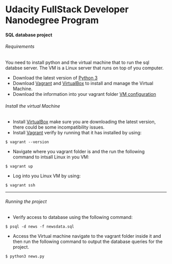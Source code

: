 # Udacity FullStack Developer Nanodegree Program
#### SQL database project

###### Requirements
You need to install python and the virtual machine that to run the sql databse server. The VM is a Linux server that runs on top of you computer.
* Download the latest version of [Python 3](https://www.python.org/downloads/)
* Download [Vagrant](https://www.vagrantup.com/downloads.html) and [VirtualBox](https://www.virtualbox.org) to install and manage the Virtual Machine.
* Download the information into your vagrant folder [VM configuration](https://d17h27t6h515a5.cloudfront.net/topher/2016/August/57b5f748_newsdata/newsdata.zip)



###### Install the virtual Machine
* Install [VirtualBox](https://www.virtualbox.org) make sure you are downloading the latest version, there could be some incompatibility issues.
* Install [Vagrant](https://www.vagrantup.com/downloads.html) verify by running that it has installed by using:
```
$ vagrant --version
```
* Navigate where you vagrant folder is and the run the following command to intsall Linux in you VM:
```
$ vagrant up
```
* Log into you Linux VM by using:
```
$ vagrant ssh
```

---

###### Running the project
* Verify access to database using the following command: 
```
$ psql -d news -f newsdata.sql
```
* Access the Virtual machine navigate to the vagrant folder inside it and then run the following command to output the database queries for the project.
```
$ python3 news.py
```

